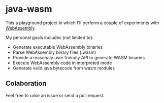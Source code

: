 java-wasm
=========

This a playground project in which I'll perform a couple of experiments with [WebAssembly](https://webassembly.org/).

My personal goals includes (not limited to):

- Generate executable WebAssembly binaries
- Parse WebAssembly binary files (.wasm)
- Provide a reasonaly user friendly API to generate WASM binaries
- Execute WebAssembly code in interpreted mode
- Generate valid java bytecode from wasm modules

Colaboration
------------

Feel free to raise an issue or send a pull request.
